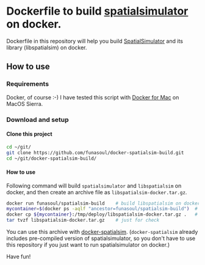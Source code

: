 # Dockerfile to build [spatialsimulator](https://github.com/spatialsimulator) on docker.
Dockerfile in this repository will help you build [SpatialSimulator](https://github.com/spatialsimulator) and its library (libspatialsim) on docker.

## How to use
### Requirements
Docker, of course :-)
I have tested this script with [Docker for Mac](https://www.docker.com/products/docker#/mac) on MacOS Sierra.

### Download and setup
#### Clone this project
```sh
cd ~/git/
git clone https://github.com/funasoul/docker-spatialsim-build.git
cd ~/git/docker-spatialsim-build/
```

#### How to use
Following command will build `spatialsimulator` and `libspatialsim` on docker, and then create an archive file as `libspatialsim-docker.tar.gz`.
```sh
docker run funasoul/spatialsim-build    # build libspatialsim on docker
mycontainer=$(docker ps -aqlf "ancestor=funasoul/spatialsim-build")  # just obtain last container ID
docker cp ${mycontainer}:/tmp/deploy/libspatialsim-docker.tar.gz .   # use obtained container ID to copy the archive file to the host.
tar tvzf libspatialsim-docker.tar.gz    # just for check
```
You can use this archive with [docker-spatialsim](https://github.com/docker-spatialsim).
(`docker-spatialsim` already includes pre-compiled version of spatialsimulator, so you don't have to use this repository if you just want to run spatialsimulator on docker.)

Have fun!
